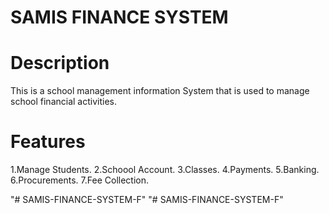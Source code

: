 # SAMIS FINANCE SYSTEM
# Description
This is a school management information System that  is used to manage school financial activities. 


# Features
1.Manage Students.
2.Schoool Account.
3.Classes.
4.Payments.
5.Banking.
6.Procurements.
7.Fee Collection.



"# SAMIS-FINANCE-SYSTEM-F" 
"# SAMIS-FINANCE-SYSTEM-F" 
